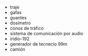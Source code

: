 - traje
- gafas
- guantes
- dosímetro
- conos de tráfico
- sistema de comunicación por audio
- iridio-192
- generador de tecnecio 99m
- camión